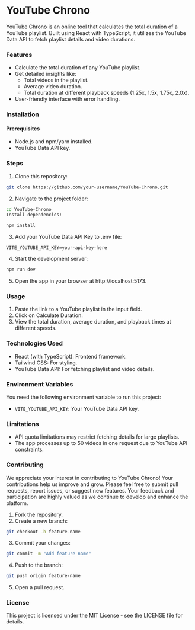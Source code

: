 # YouTube Chrono
YouTube Chrono is an online tool that calculates the total duration of a YouTube playlist. Built using React with TypeScript, it utilizes the YouTube Data API to fetch playlist details and video durations.

### Features
- Calculate the total duration of any YouTube playlist.
- Get detailed insights like:
    - Total videos in the playlist.
    - Average video duration.
    - Total duration at different playback speeds (1.25x, 1.5x, 1.75x, 2.0x).
- User-friendly interface with error handling.

### Installation
#### Prerequisites
- Node.js and npm/yarn installed.
- YouTube Data API key.

### Steps
1. Clone this repository:
```bash
git clone https://github.com/your-username/YouTube-Chrono.git 
```

2. Navigate to the project folder:
```bash
cd YouTube-Chrono  
Install dependencies:
```

```bash
npm install
```

3. Add your YouTube Data API Key to .env file:
```env
VITE_YOUTUBE_API_KEY=your-api-key-here  
```

4. Start the development server:
```bash
npm run dev  
```

5. Open the app in your browser at http://localhost:5173.

### Usage
1. Paste the link to a YouTube playlist in the input field.
2. Click on Calculate Duration.
3. View the total duration, average duration, and playback times at different speeds.

### Technologies Used
- React (with TypeScript): Frontend framework.
- Tailwind CSS: For styling.
- YouTube Data API: For fetching playlist and video details.

### Environment Variables
You need the following environment variable to run this project:
- `VITE_YOUTUBE_API_KEY`: Your YouTube Data API key.

### Limitations
- API quota limitations may restrict fetching details for large playlists.
- The app processes up to 50 videos in one request due to YouTube API constraints.

### Contributing
We appreciate your interest in contributing to YouTube Chrono! Your contributions help us improve and grow. Please feel free to submit pull requests, report issues, or suggest new features. Your feedback and participation are highly valued as we continue to develop and enhance the platform.

1. Fork the repository.
2. Create a new branch:
```bash
git checkout -b feature-name  
```

3. Commit your changes:
```bash
git commit -m "Add feature name"  
```

4. Push to the branch:
```bash
git push origin feature-name  
```

5. Open a pull request.

### License
This project is licensed under the MIT License - see the LICENSE file for details.